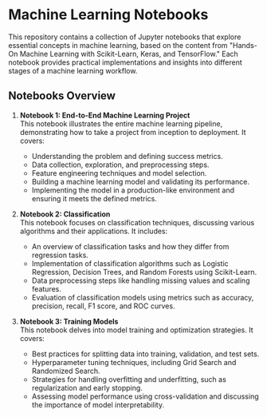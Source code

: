 # Machine Learning Notebooks

This repository contains a collection of Jupyter notebooks that explore essential concepts in machine learning, based on the content from "Hands-On Machine Learning with Scikit-Learn, Keras, and TensorFlow." Each notebook provides practical implementations and insights into different stages of a machine learning workflow.

## Notebooks Overview

1. **Notebook 1: End-to-End Machine Learning Project**  
   This notebook illustrates the entire machine learning pipeline, demonstrating how to take a project from inception to deployment. It covers:
   - Understanding the problem and defining success metrics.
   - Data collection, exploration, and preprocessing steps.
   - Feature engineering techniques and model selection.
   - Building a machine learning model and validating its performance.
   - Implementing the model in a production-like environment and ensuring it meets the defined metrics.

2. **Notebook 2: Classification**  
   This notebook focuses on classification techniques, discussing various algorithms and their applications. It includes:
   - An overview of classification tasks and how they differ from regression tasks.
   - Implementation of classification algorithms such as Logistic Regression, Decision Trees, and Random Forests using Scikit-Learn.
   - Data preprocessing steps like handling missing values and scaling features.
   - Evaluation of classification models using metrics such as accuracy, precision, recall, F1 score, and ROC curves.

3. **Notebook 3: Training Models**  
   This notebook delves into model training and optimization strategies. It covers:
   - Best practices for splitting data into training, validation, and test sets.
   - Hyperparameter tuning techniques, including Grid Search and Randomized Search.
   - Strategies for handling overfitting and underfitting, such as regularization and early stopping.
   - Assessing model performance using cross-validation and discussing the importance of model interpretability.
